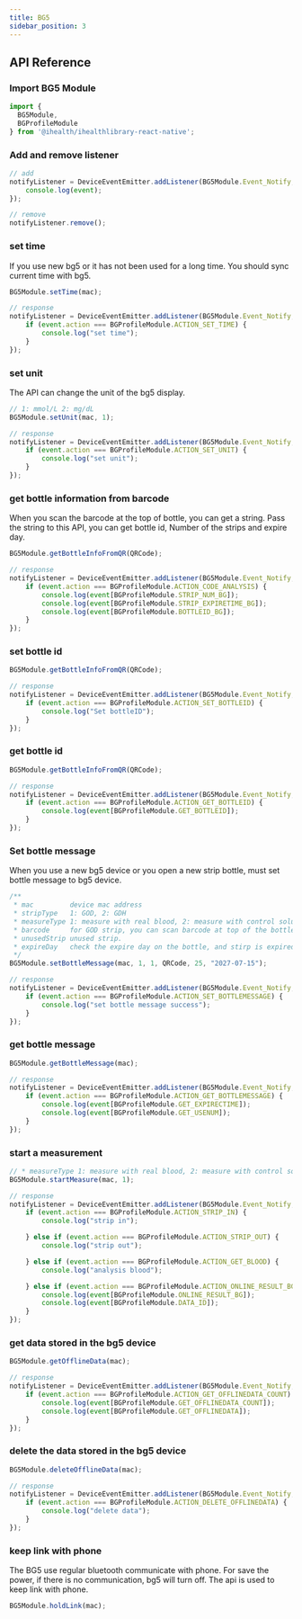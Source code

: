 ```yaml
---
title: BG5
sidebar_position: 3
---
```


## API Reference

### Import BG5 Module

```js
import {
  BG5Module,
  BGProfileModule
} from '@ihealth/ihealthlibrary-react-native';
```

### Add and remove listener

```js
// add
notifyListener = DeviceEventEmitter.addListener(BG5Module.Event_Notify,  (event) => {
    console.log(event);
});

// remove
notifyListener.remove();
```

### set time

If you use new bg5 or it has not been used for a long time. You should sync current time with bg5.

```js
BG5Module.setTime(mac);

// response
notifyListener = DeviceEventEmitter.addListener(BG5Module.Event_Notify,  (event) => {
    if (event.action === BGProfileModule.ACTION_SET_TIME) {
        console.log("set time");
    }
});
```

### set unit

The API can change the unit of the bg5 display.

```js
// 1: mmol/L 2: mg/dL
BG5Module.setUnit(mac, 1);

// response
notifyListener = DeviceEventEmitter.addListener(BG5Module.Event_Notify,  (event) => {
    if (event.action === BGProfileModule.ACTION_SET_UNIT) {
        console.log("set unit");
    }
});
```

### get bottle information from barcode

When you scan the barcode at the top of bottle, you can get a string. Pass the string to this API, you can get bottle id, Number of the strips and expire day.

```js
BG5Module.getBottleInfoFromQR(QRCode);

// response
notifyListener = DeviceEventEmitter.addListener(BG5Module.Event_Notify,  (event) => {
    if (event.action === BGProfileModule.ACTION_CODE_ANALYSIS) {
        console.log(event[BGProfileModule.STRIP_NUM_BG]);
        console.log(event[BGProfileModule.STRIP_EXPIRETIME_BG]);
        console.log(event[BGProfileModule.BOTTLEID_BG]);
    }
});
```

### set bottle id

```js
BG5Module.getBottleInfoFromQR(QRCode);

// response
notifyListener = DeviceEventEmitter.addListener(BG5Module.Event_Notify,  (event) => {
    if (event.action === BGProfileModule.ACTION_SET_BOTTLEID) {
        console.log("Set bottleID");
    }
});
```

### get bottle id

```js
BG5Module.getBottleInfoFromQR(QRCode);

// response
notifyListener = DeviceEventEmitter.addListener(BG5Module.Event_Notify,  (event) => {
    if (event.action === BGProfileModule.ACTION_GET_BOTTLEID) {
        console.log(event[BGProfileModule.GET_BOTTLEID]);
    }
});
```

### Set bottle message

When you use a new bg5 device or you open a new strip bottle, must set bottle message to bg5 device.

```js
/**
 * mac         device mac address
 * stripType   1: GOD, 2: GDH
 * measureType 1: measure with real blood, 2: measure with control solution
 * barcode     for GOD strip, you can scan barcode at top of the bottle. for GDH strip, set null.
 * unusedStrip unused strip.
 * expireDay   check the expire day on the bottle, and stirp is expired after opening for 90 days.
 */
BG5Module.setBottleMessage(mac, 1, 1, QRCode, 25, "2027-07-15");

// response
notifyListener = DeviceEventEmitter.addListener(BG5Module.Event_Notify,  (event) => {
    if (event.action === BGProfileModule.ACTION_SET_BOTTLEMESSAGE) {
        console.log("set bottle message success");
    }
});
```

### get bottle message

```js
BG5Module.getBottleMessage(mac);

// response
notifyListener = DeviceEventEmitter.addListener(BG5Module.Event_Notify,  (event) => {
    if (event.action === BGProfileModule.ACTION_GET_BOTTLEMESSAGE) {
        console.log(event[BGProfileModule.GET_EXPIRECTIME]);
        console.log(event[BGProfileModule.GET_USENUM]);
    }
});
```

### start a measurement

```js
// * measureType 1: measure with real blood, 2: measure with control solution
BG5Module.startMeasure(mac, 1);

// response
notifyListener = DeviceEventEmitter.addListener(BG5Module.Event_Notify,  (event) => {
    if (event.action === BGProfileModule.ACTION_STRIP_IN) {
        console.log("strip in");

    } else if (event.action === BGProfileModule.ACTION_STRIP_OUT) {
        console.log("strip out");

    } else if (event.action === BGProfileModule.ACTION_GET_BLOOD) {
        console.log("analysis blood");

    } else if (event.action === BGProfileModule.ACTION_ONLINE_RESULT_BG) {
        console.log(event[BGProfileModule.ONLINE_RESULT_BG]);
        console.log(event[BGProfileModule.DATA_ID]);
    }
});
```

### get data stored in the bg5 device

```js
BG5Module.getOfflineData(mac);

// response
notifyListener = DeviceEventEmitter.addListener(BG5Module.Event_Notify,  (event) => {
    if (event.action === BGProfileModule.ACTION_GET_OFFLINEDATA_COUNT) {
        console.log(event[BGProfileModule.GET_OFFLINEDATA_COUNT]);
        console.log(event[BGProfileModule.GET_OFFLINEDATA]);
    }
});
```

### delete the data stored in the bg5 device

```js
BG5Module.deleteOfflineData(mac);

// response
notifyListener = DeviceEventEmitter.addListener(BG5Module.Event_Notify,  (event) => {
    if (event.action === BGProfileModule.ACTION_DELETE_OFFLINEDATA) {
        console.log("delete data");
    }
});
```

### keep link with phone

The BG5 use regular bluetooth communicate with phone. For save the power, if there is no communication, bg5 will turn off.
The api is used to keep link with phone.

```js
BG5Module.holdLink(mac);
```
